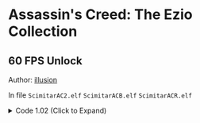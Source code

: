 # Assassin's Creed: The Ezio Collection

## 60 FPS Unlock

Author: [illusion](https://github.com/illusion0001)

In file `ScimitarAC2.elf` `ScimitarACB.elf` `ScimitarACR.elf`

<details>
<summary>Code 1.02 (Click to Expand)</summary>

```
# ScimitarAC2.elf 

BE 01 00 00 00 E8 B8 D5 50 01

BE 00 00 00 00 E8 B8 D5 50 01

# ScimitarACB.elf

BE 01 00 00 00 E8 70 30 61 01

BE 00 00 00 00 E8 70 30 61 01

# ScimitarACR.elf

BE 01 00 00 00 E8 61 CE 72 01

BE 00 00 00 00 E8 61 CE 72 01

```

</details>
